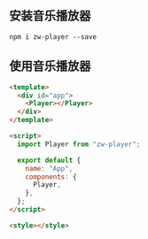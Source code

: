 ## 安装音乐播放器

```
npm i zw-player --save

```

## 使用音乐播放器

```html
<template>
  <div id="app">
    <Player></Player>
  </div>
</template>

<script>
  import Player from "zw-player";

  export default {
    name: "App",
    components: {
      Player,
    },
  };
</script>

<style></style>
```

<Player></Player>
